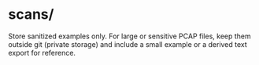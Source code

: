 # scans/


Store sanitized examples only. For large or sensitive PCAP files, keep them outside git (private storage) and include a small example or a derived text export for reference.
